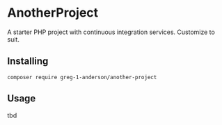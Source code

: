 # AnotherProject

A starter PHP project with continuous integration services. Customize to suit.

## Installing

`composer require greg-1-anderson/another-project`

## Usage

tbd
